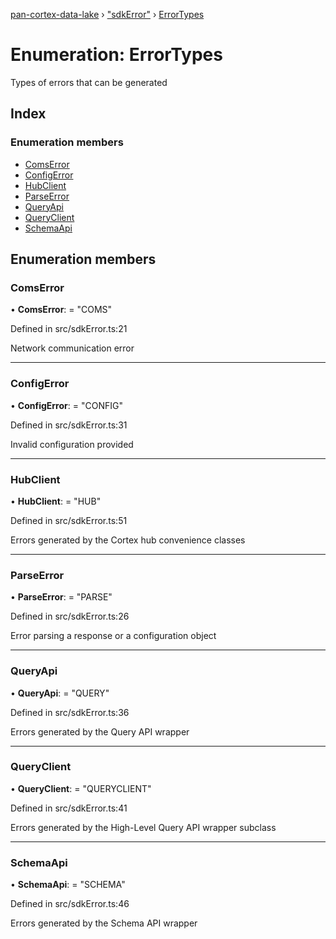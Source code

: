 [pan-cortex-data-lake](../README.md) › ["sdkError"](../modules/_sdkerror_.md) › [ErrorTypes](_sdkerror_.errortypes.md)

# Enumeration: ErrorTypes

Types of errors that can be generated

## Index

### Enumeration members

* [ComsError](_sdkerror_.errortypes.md#comserror)
* [ConfigError](_sdkerror_.errortypes.md#configerror)
* [HubClient](_sdkerror_.errortypes.md#hubclient)
* [ParseError](_sdkerror_.errortypes.md#parseerror)
* [QueryApi](_sdkerror_.errortypes.md#queryapi)
* [QueryClient](_sdkerror_.errortypes.md#queryclient)
* [SchemaApi](_sdkerror_.errortypes.md#schemaapi)

## Enumeration members

###  ComsError

• **ComsError**: = "COMS"

Defined in src/sdkError.ts:21

Network communication error

___

###  ConfigError

• **ConfigError**: = "CONFIG"

Defined in src/sdkError.ts:31

Invalid configuration provided

___

###  HubClient

• **HubClient**: = "HUB"

Defined in src/sdkError.ts:51

Errors generated by the Cortex hub convenience classes

___

###  ParseError

• **ParseError**: = "PARSE"

Defined in src/sdkError.ts:26

Error parsing a response or a configuration object

___

###  QueryApi

• **QueryApi**: = "QUERY"

Defined in src/sdkError.ts:36

Errors generated by the Query API wrapper

___

###  QueryClient

• **QueryClient**: = "QUERYCLIENT"

Defined in src/sdkError.ts:41

Errors generated by the High-Level Query API wrapper subclass

___

###  SchemaApi

• **SchemaApi**: = "SCHEMA"

Defined in src/sdkError.ts:46

Errors generated by the Schema API wrapper
